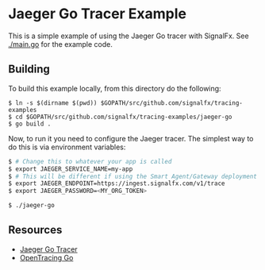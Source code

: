 # Jaeger Go Tracer Example

This is a simple example of using the Jaeger Go tracer with SignalFx.
See [./main.go](./main.go) for the example code.

## Building

To build this example locally, from this directory do the following:

```
$ ln -s $(dirname $(pwd)) $GOPATH/src/github.com/signalfx/tracing-examples
$ cd $GOPATH/src/github.com/signalfx/tracing-examples/jaeger-go
$ go build .
```

Now, to run it you need to configure the Jaeger tracer.  The simplest way to do
this is via environment variables:

```sh
$ # Change this to whatever your app is called
$ export JAEGER_SERVICE_NAME=my-app
$ # This will be different if using the Smart Agent/Gateway deployment model
$ export JAEGER_ENDPOINT=https://ingest.signalfx.com/v1/trace
$ export JAEGER_PASSWORD=<MY_ORG_TOKEN>

$ ./jaeger-go
```

## Resources

- [Jaeger Go Tracer](https://github.com/jaegertracing/jaeger-client-go)
- [OpenTracing Go](https://github.com/opentracing/opentracing-go)
